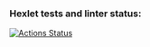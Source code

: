 ### Hexlet tests and linter status:
[![Actions Status](https://github.com/den1523/qa-engineer-project-84/workflows/hexlet-check/badge.svg)](https://github.com/den1523/qa-engineer-project-84/actions)